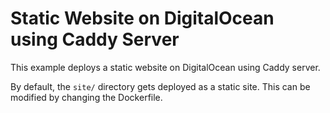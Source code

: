 # Static Website on DigitalOcean using Caddy Server
This example deploys a static website on DigitalOcean using Caddy server.

By default, the `site/` directory gets deployed as a static site. This can be modified by changing the Dockerfile.
